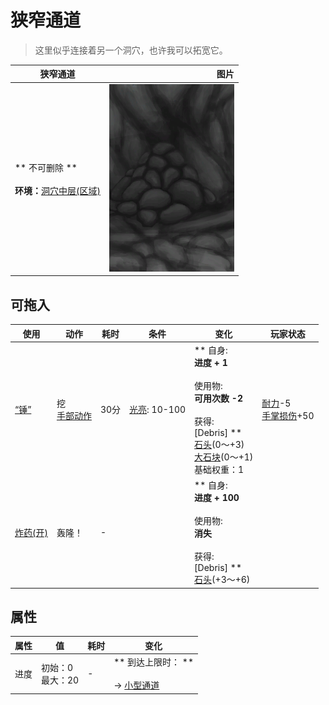# 狭窄通道  
> 这里似乎连接着另一个洞穴，也许我可以拓宽它。  
  
  狭窄通道  |   图片   
 ----  |  ----:   
 ** 不可删除 **<br><br>**环境：**[洞穴中层(区域)](MidChamber.md)  |  <img decoding="async" src="Sprite/CaveCollapsed.png" href="a.md" style="max-width:300px;max-height:300px;">   
  
## 可拖入  
使用  |  动作  |  耗时  |  条件  |  变化  |  玩家状态  
----  |  ----  |  ----  |  ----  |  ----  |  ----  
[“锤”](tag_Hammer.md)  |  挖<br>[手部动作](HandAction.md)  |  30分  |  [光亮](Light.md): 10-100  |  ** 自身: **<br>进度 + 1<br><br>** 使用物: **<br>可用次数  -2<br><br>** 获得: **<br>** [Debris] **<br>  [石头](Stone.md)(0～+3)<br>  [大石块](StoneHeavy.md)(0～+1)<br>基础权重：1<br>  |  [耐力](Stamina.md)-5<br>[手掌损伤](HandDamage.md)+50  
[炸药(开)](DynamiteOn.md)  |  轰隆！<br>  |  -  |    |  ** 自身: **<br>进度 + 100<br><br>** 使用物: **<br>消失<br><br>** 获得: **<br>** [Debris] **<br>  [石头](Stone.md)(+3～+6)<br>  |    
## 属性   
属性  |  值  |  耗时  |  变化  
----  |  ----  |  ----  |  ----  
进度  |  初始：0<br>最大：20  |  -  |  ** 到达上限时： **<br><br>→ [小型通道](DarkChamberCaveEntrance.md)  
